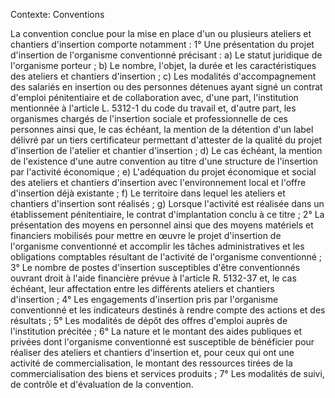 Contexte: Conventions

La convention conclue pour la mise en place d'un ou plusieurs ateliers et chantiers d'insertion comporte notamment : 1° Une présentation du projet d'insertion de l'organisme conventionné précisant : a) Le statut juridique de l'organisme porteur ; b) Le nombre, l'objet, la durée et les caractéristiques des ateliers et chantiers d'insertion ; c) Les modalités d'accompagnement des salariés en insertion ou des personnes détenues ayant signé un contrat d'emploi pénitentiaire et de collaboration avec, d'une part, l'institution mentionnée à l'article L. 5312-1 du code du travail et, d'autre part, les organismes chargés de l'insertion sociale et professionnelle de ces personnes ainsi que, le cas échéant, la mention de la détention d'un label délivré par un tiers certificateur permettant d'attester de la qualité du projet d'insertion de l'atelier et chantier d'insertion ; d) Le cas échéant, la mention de l'existence d'une autre convention au titre d'une structure de l'insertion par l'activité économique ; e) L'adéquation du projet économique et social des ateliers et chantiers d'insertion avec l'environnement local et l'offre d'insertion déjà existante ; f) Le territoire dans lequel les ateliers et chantiers d'insertion sont réalisés ; g) Lorsque l'activité est réalisée dans un établissement pénitentiaire, le contrat d'implantation conclu à ce titre ; 2° La présentation des moyens en personnel ainsi que des moyens matériels et financiers mobilisés pour mettre en œuvre le projet d'insertion de l'organisme conventionné et accomplir les tâches administratives et les obligations comptables résultant de l'activité de l'organisme conventionné ; 3° Le nombre de postes d'insertion susceptibles d'être conventionnés ouvrant droit à l'aide financière prévue à l'article R. 5132-37 et, le cas échéant, leur affectation entre les différents ateliers et chantiers d'insertion ; 4° Les engagements d'insertion pris par l'organisme conventionné et les indicateurs destinés à rendre compte des actions et des résultats ; 5° Les modalités de dépôt des offres d'emploi auprès de l'institution précitée ; 6° La nature et le montant des aides publiques et privées dont l'organisme conventionné est susceptible de bénéficier pour réaliser des ateliers et chantiers d'insertion et, pour ceux qui ont une activité de commercialisation, le montant des ressources tirées de la commercialisation des biens et services produits ; 7° Les modalités de suivi, de contrôle et d'évaluation de la convention.